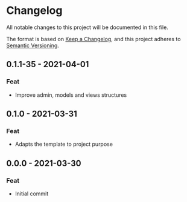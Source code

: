 # Changelog
All notable changes to this project will be documented in this file.

The format is based on [Keep a Changelog](https://keepachangelog.com/en/1.0.0/),
and this project adheres to [Semantic Versioning](https://semver.org/spec/v2.0.0.html).

## 0.1.1-35 - 2021-04-01
### Feat
- Improve admin, models and views structures

## 0.1.0 - 2021-03-31
### Feat
- Adapts the template to project purpose

## 0.0.0 - 2021-03-30
### Feat
- Initial commit